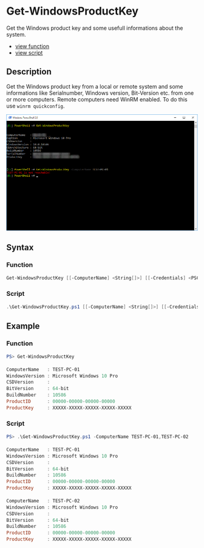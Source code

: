 # Get-WindowsProductKey

Get the Windows product key and some usefull informations about the system.

* [view function](https://github.com/BornToBeRoot/PowerShell/blob/master/Module/LazyAdmin/Functions/Get-WindowsProductKey.ps1)
* [view script](https://github.com/BornToBeRoot/PowerShell/blob/master/Scripts/Get-WindowsProductKey.ps1)

## Description

Get the Windows product key from a local or remote system and some informations like Serialnumber, Windows version, Bit-Version etc. from one or more computers. Remote computers need WinRM enabled. To do this use `winrm quickconfig`.

![Screenshot](Images/Get-WindowsProductKey.png?raw=true "Get-WindowsProductKey")

## Syntax 

### Function

```powershell
Get-WindowsProductKey [[-ComputerName] <String[]>] [[-Credentials] <PSCredential>] [<CommonParameters>]
```

### Script

```powershell
.\Get-WindowsProductKey.ps1 [[-ComputerName] <String[]>] [[-Credentials] <PSCredential>] [<CommonParameters>]
```

## Example

### Function

```powershell
PS> Get-WindowsProductKey

ComputerName   : TEST-PC-01
WindowsVersion : Microsoft Windows 10 Pro
CSDVersion     :
BitVersion     : 64-bit
BuildNumber    : 10586
ProductID      : 00000-00000-00000-00000
ProductKey     : XXXXX-XXXXX-XXXXX-XXXXX-XXXXX
```

### Script

```powershell
PS> .\Get-WindowsProductKey.ps1 -ComputerName TEST-PC-01,TEST-PC-02

ComputerName   : TEST-PC-01
WindowsVersion : Microsoft Windows 10 Pro
CSDVersion     :
BitVersion     : 64-bit
BuildNumber    : 10586
ProductID      : 00000-00000-00000-00000
ProductKey     : XXXXX-XXXXX-XXXXX-XXXXX-XXXXX

ComputerName   : TEST-PC-02
WindowsVersion : Microsoft Windows 10 Pro
CSDVersion     :
BitVersion     : 64-bit
BuildNumber    : 10586
ProductID      : 00000-00000-00000-00000
ProductKey     : XXXXX-XXXXX-XXXXX-XXXXX-XXXXX
```